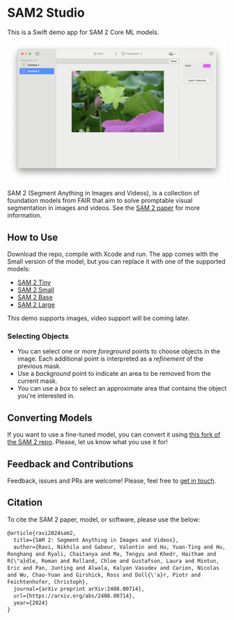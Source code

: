 # SAM2 Studio

This is a Swift demo app for SAM 2 Core ML models.

![UI Screenshot](screenshot.png)

SAM 2 (Segment Anything in Images and Videos), is a collection of foundation models from FAIR that aim to solve promptable visual segmentation in images and videos. See the [SAM 2 paper](https://arxiv.org/abs/2408.00714) for more information.

## How to Use

Download the repo, compile with Xcode and run. The app comes with the Small version of the model, but you can replace it with one of the supported models:

- [SAM 2 Tiny](https://huggingface.co/coreml-projects/coreml-sam2-tiny)
- [SAM 2 Small](https://huggingface.co/coreml-projects/coreml-sam2-small)
- [SAM 2 Base](https://huggingface.co/coreml-projects/coreml-sam2-base)
- [SAM 2 Large](https://huggingface.co/coreml-projects/coreml-sam2-large)

This demo supports images, video support will be coming later.

### Selecting Objects

- You can select one or more _foreground_ points to choose objects in the image. Each additional point is interpreted as a _refinement_ of the previous mask.
- Use a _background_ point to indicate an area to be removed from the current mask.
- You can use a _box_ to select an approximate area that contains the object you're interested in.

## Converting Models

If you want to use a fine-tuned model, you can convert it using [this fork of the SAM 2 repo](https://github.com/huggingface/segment-anything-2/tree/coreml-conversion). Please, let us know what you use it for!

## Feedback and Contributions

Feedback, issues and PRs are welcome! Please, feel free to [get in touch](https://github.com/huggingface/sam2-swiftui/issues/new).

## Citation

To cite the SAM 2 paper, model, or software, please use the below:

```
@article{ravi2024sam2,
  title={SAM 2: Segment Anything in Images and Videos},
  author={Ravi, Nikhila and Gabeur, Valentin and Hu, Yuan-Ting and Hu, Ronghang and Ryali, Chaitanya and Ma, Tengyu and Khedr, Haitham and R{\"a}dle, Roman and Rolland, Chloe and Gustafson, Laura and Mintun, Eric and Pan, Junting and Alwala, Kalyan Vasudev and Carion, Nicolas and Wu, Chao-Yuan and Girshick, Ross and Doll{\'a}r, Piotr and Feichtenhofer, Christoph},
  journal={arXiv preprint arXiv:2408.00714},
  url={https://arxiv.org/abs/2408.00714},
  year={2024}
}
```



